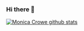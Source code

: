 ### Hi there 👋
[![Monica Crowe github stats](https://github-readme-stats.vercel.app/api?username=mcrowe94)](https://github.com/anuraghazra/github-readme-stats)
<!--
**mcrowe94/mcrowe94** is a ✨ _special_ ✨ repository because its `README.md` (this file) appears on your GitHub profile.

Here are some ideas to get you started:

- 🔭 I’m currently working on ...
- 🌱 I’m currently learning ...
- 👯 I’m looking to collaborate on ...
- 🤔 I’m looking for help with ...
- 💬 Ask me about ...
- 📫 How to reach me: ...
- 😄 Pronouns: ...
- ⚡ Fun fact: ...
-->
